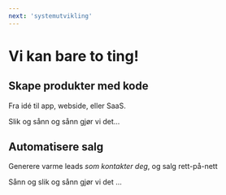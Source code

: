```yaml
---
next: 'systemutvikling'
---
```

# Vi kan bare to ting!

## Skape produkter med kode
Fra idé til app, webside, eller SaaS.

Slik og sånn og sånn gjør vi det...

## Automatisere salg 
Generere varme leads _som kontakter deg_, og salg rett-på-nett

Sånn og slik og sånn gjør vi det ...

<script async="async" src="https://static.mobilemonkey.com/js/551129798624503.js"></script>


